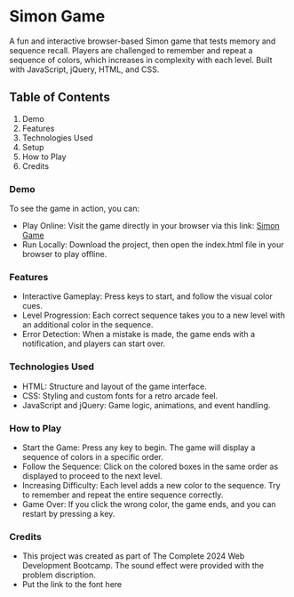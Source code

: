 <h1>Simon Game</h1>
<p>A fun and interactive browser-based Simon game that tests memory and sequence recall. Players are challenged to remember and repeat a sequence of colors, which increases in complexity with each level. Built with JavaScript, jQuery, HTML, and CSS.
</p>
<h2>Table of Contents</h2>
<ol>
  <li>Demo</li>
  <li>Features</li>
  <li>Technologies Used</li>
  <li>Setup</li>
  <li>How to Play</li>
  <li>Credits</li>
</ol>
<h3>Demo</h3>
<p>To see the game in action, you can:</p>
<ul>
  <li>Play Online: Visit the game directly in your browser via this link: <a href="https://katerynagurina.github.io/SimonGame/">Simon Game </a></li>
  <li>Run Locally: Download the project, then open the index.html file in your browser to play offline.</li>
</ul>

<h3>Features</h3>
<ul>
  <li>Interactive Gameplay: Press keys to start, and follow the visual color cues.</li>
  <li>Level Progression: Each correct sequence takes you to a new level with an additional color in the sequence.</li>
  <li>Error Detection: When a mistake is made, the game ends with a notification, and players can start over.</li>
</ul>

<h3>Technologies Used</h3>
<ul>
  <li>HTML: Structure and layout of the game interface.</li>
  <li>CSS: Styling and custom fonts for a retro arcade feel.</li>
  <li>JavaScript and jQuery: Game logic, animations, and event handling.</li>
</ul>

<h3>How to Play</h3>
<ul>
  <li>Start the Game: Press any key to begin. The game will display a sequence of colors in a specific order.</li>
  <li>Follow the Sequence: Click on the colored boxes in the same order as displayed to proceed to the next level.</li>
  <li>Increasing Difficulty: Each level adds a new color to the sequence. Try to remember and repeat the entire sequence correctly. </li>
  <li>Game Over: If you click the wrong color, the game ends, and you can restart by pressing a key. </li>
</ul>

<h3>Credits</h3>
<ul>
  <li>This project was created as part of The Complete 2024 Web Development Bootcamp. The sound effect were provided with the problem discription. </li>
  <li>Put the link to the font here</li>
</ul>
